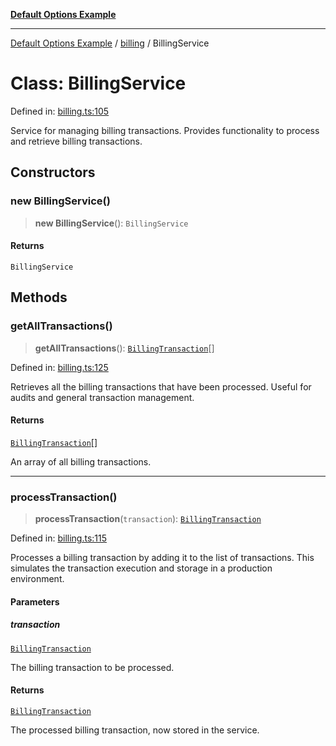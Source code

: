 [**Default Options Example**](../../README.md)

***

[Default Options Example](../../modules.md) / [billing](../README.md) / BillingService

# Class: BillingService

Defined in: [billing.ts:105](https://github.com/typedoc2md/dummy-typescript-api/blob/main/src/billing.ts#L105)

Service for managing billing transactions.
Provides functionality to process and retrieve billing transactions.

## Constructors

### new BillingService()

> **new BillingService**(): `BillingService`

#### Returns

`BillingService`

## Methods

### getAllTransactions()

> **getAllTransactions**(): [`BillingTransaction`](../interfaces/BillingTransaction.md)[]

Defined in: [billing.ts:125](https://github.com/typedoc2md/dummy-typescript-api/blob/main/src/billing.ts#L125)

Retrieves all the billing transactions that have been processed.
Useful for audits and general transaction management.

#### Returns

[`BillingTransaction`](../interfaces/BillingTransaction.md)[]

An array of all billing transactions.

***

### processTransaction()

> **processTransaction**(`transaction`): [`BillingTransaction`](../interfaces/BillingTransaction.md)

Defined in: [billing.ts:115](https://github.com/typedoc2md/dummy-typescript-api/blob/main/src/billing.ts#L115)

Processes a billing transaction by adding it to the list of transactions.
This simulates the transaction execution and storage in a production environment.

#### Parameters

##### transaction

[`BillingTransaction`](../interfaces/BillingTransaction.md)

The billing transaction to be processed.

#### Returns

[`BillingTransaction`](../interfaces/BillingTransaction.md)

The processed billing transaction, now stored in the service.
